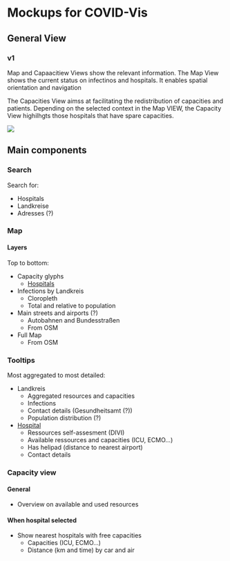 # Mockups for COVID-Vis

## General View

### v1

Map and Capaacitiew Views show the relevant information.
The Map View shows the current status on infectinos and hospitals.
It enables spatial orientation and navigation

The Capacities View aimss at facilitating the redistribution of capacities and patients.
Depending on the selected context in the Map VIEW, the Capacity View highilhgts those hospitals that have spare capacities.

![](/home/u/Dokumente/Konstanz/covid-19-vis/mockups/main.md.5333.png)



## Main components

### Search

Search for:

* Hospitals
* Landkreise
* Adresses (?)


### Map

#### Layers

Top to bottom:

* Capacity glyphs
  * [Hospitals](hospital_glyph.md)
* Infections by Landkreis
  * Cloropleth  
  * Total and relative to population
* Main streets and airports (?)
  * Autobahnen and Bundesstraßen
  * From OSM
* Full Map
  * From OSM


### Tooltips

Most aggregated to most detailed:

* Landkreis
  * Aggregated resources and capacities
  * Infections
  * Contact details  (Gesundheitsamt (?))
  * Population distribution (?)
* [Hospital](hospital_tooltip.md)
  * Ressources self-assesment (DIVI)
  * Available ressources and capacities (ICU, ECMO…)
  * Has helipad (distance to nearest airport)
  * Contact details



### Capacity view

#### General

* Overview on available and used resources


#### When hospital selected

* Show nearest hospitals with free capacities
  * Capacities (ICU, ECMO…)
  * Distance (km and time) by car and air 
  